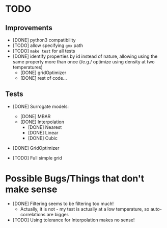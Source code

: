 # TODO

## Improvements

- [DONE] python3 compatibility
- [TODO] allow specifying ```gmx``` path
- [TODO] ```make test``` for all tests
- [DONE] identify properties by id instead of nature, allowing using the same property more than once (/e.g./ optimize using density at two temperatures)
    - [DONE] gridOptimizer 
    - [DONE] rest of code...

## Tests

- [DONE] Surrogate models:
    - [DONE] MBAR 
    - [DONE] Interpolation 
        - [DONE] Nearest 
        - [DONE] Linear 
        - [DONE] Cubic 

- [DONE] GridOptimizer 

- [TODO] Full simple grid

# Possible Bugs/Things that don't make sense

- [DONE] Filtering seems to be filtering too much!
  - Actually, it is not - my test is actually at a low temperature, so auto-correlations are bigger.
- [TODO] Using tolerance for Interpolation makes no sense!